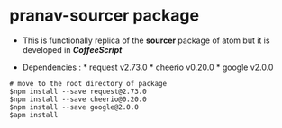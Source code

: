 # pranav-sourcer package

* This is functionally replica of the **sourcer** package of atom but it is developed in _**CoffeeScript**_

* Dependencies :
            * request v2.73.0
            * cheerio v0.20.0
            * google v2.0.0

```shell
# move to the root directory of package
$npm install --save request@2.73.0
$npm install --save cheerio@0.20.0
$npm install --save google@2.0.0
$apm install
```
